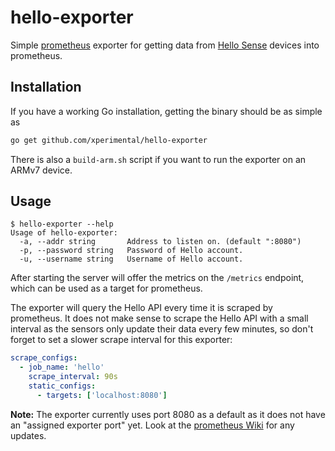 # hello-exporter

Simple [prometheus](https://prometheus.io) exporter for getting data from [Hello Sense](https://hello.is) devices into prometheus.

## Installation

If you have a working Go installation, getting the binary should be as simple as

```bash
go get github.com/xperimental/hello-exporter
```

There is also a `build-arm.sh` script if you want to run the exporter on an ARMv7 device.

## Usage

```
$ hello-exporter --help
Usage of hello-exporter:
  -a, --addr string       Address to listen on. (default ":8080")
  -p, --password string   Password of Hello account.
  -u, --username string   Username of Hello account.
```

After starting the server will offer the metrics on the `/metrics` endpoint, which can be used as a target for prometheus.

The exporter will query the Hello API every time it is scraped by prometheus. It does not make sense to scrape the Hello API with a small interval as the sensors only update their data every few minutes, so don't forget to set a slower scrape interval for this exporter:

```yml
scrape_configs:
  - job_name: 'hello'
    scrape_interval: 90s
    static_configs:
      - targets: ['localhost:8080']
```

**Note:** The exporter currently uses port 8080 as a default as it does not have an "assigned exporter port" yet. Look at the [prometheus Wiki](https://github.com/prometheus/prometheus/wiki/Default-port-allocations) for any updates.
